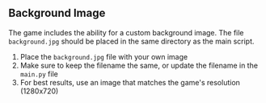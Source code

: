 ## Background Image

The game includes the ability for a custom background image. The file `background.jpg` should be placed in the same directory as the main script.

1. Place the `background.jpg` file with your own image
2. Make sure to keep the filename the same, or update the filename in the `main.py` file
3. For best results, use an image that matches the game's resolution (1280x720)